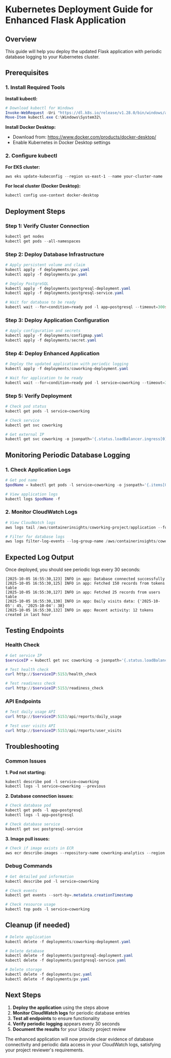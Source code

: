 # Kubernetes Deployment Guide for Enhanced Flask Application

## Overview

This guide will help you deploy the updated Flask application with periodic database logging to your Kubernetes cluster.

## Prerequisites

### 1. Install Required Tools

**Install kubectl:**
```powershell
# Download kubectl for Windows
Invoke-WebRequest -Uri "https://dl.k8s.io/release/v1.28.0/bin/windows/amd64/kubectl.exe" -OutFile "kubectl.exe"
Move-Item kubectl.exe C:\Windows\System32\
```

**Install Docker Desktop:**
- Download from: https://www.docker.com/products/docker-desktop/
- Enable Kubernetes in Docker Desktop settings

### 2. Configure kubectl

**For EKS cluster:**
```powershell
aws eks update-kubeconfig --region us-east-1 --name your-cluster-name
```

**For local cluster (Docker Desktop):**
```powershell
kubectl config use-context docker-desktop
```

## Deployment Steps

### Step 1: Verify Cluster Connection
```powershell
kubectl get nodes
kubectl get pods --all-namespaces
```

### Step 2: Deploy Database Infrastructure
```powershell
# Apply persistent volume and claim
kubectl apply -f deployments/pvc.yaml
kubectl apply -f deployments/pv.yaml

# Deploy PostgreSQL
kubectl apply -f deployments/postgresql-deployment.yaml
kubectl apply -f deployments/postgresql-service.yaml

# Wait for database to be ready
kubectl wait --for=condition=ready pod -l app=postgresql --timeout=300s
```

### Step 3: Deploy Application Configuration
```powershell
# Apply configuration and secrets
kubectl apply -f deployments/configmap.yaml
kubectl apply -f deployments/secret.yaml
```

### Step 4: Deploy Enhanced Application
```powershell
# Deploy the updated application with periodic logging
kubectl apply -f deployments/coworking-deployment.yaml

# Wait for application to be ready
kubectl wait --for=condition=ready pod -l service=coworking --timeout=300s
```

### Step 5: Verify Deployment
```powershell
# Check pod status
kubectl get pods -l service=coworking

# Check service
kubectl get svc coworking

# Get external IP
kubectl get svc coworking -o jsonpath='{.status.loadBalancer.ingress[0].ip}'
```

## Monitoring Periodic Database Logging

### 1. Check Application Logs
```powershell
# Get pod name
$podName = kubectl get pods -l service=coworking -o jsonpath='{.items[0].metadata.name}'

# View application logs
kubectl logs $podName -f
```

### 2. Monitor CloudWatch Logs
```powershell
# View CloudWatch logs
aws logs tail /aws/containerinsights/coworking-project/application --follow --region us-east-1

# Filter for database logs
aws logs filter-log-events --log-group-name /aws/containerinsights/coworking-project/application --filter-pattern "Database connected successfully" --region us-east-1
```

## Expected Log Output

Once deployed, you should see periodic logs every 30 seconds:

```
[2025-10-05 16:55:30,123] INFO in app: Database connected successfully
[2025-10-05 16:55:30,125] INFO in app: Fetched 150 records from tokens table
[2025-10-05 16:55:30,127] INFO in app: Fetched 25 records from users table
[2025-10-05 16:55:30,130] INFO in app: Daily visits data: {'2025-10-05': 45, '2025-10-04': 38}
[2025-10-05 16:55:30,132] INFO in app: Recent activity: 12 tokens created in last hour
```

## Testing Endpoints

### Health Check
```powershell
# Get service IP
$serviceIP = kubectl get svc coworking -o jsonpath='{.status.loadBalancer.ingress[0].ip}'

# Test health check
curl http://$serviceIP:5153/health_check

# Test readiness check
curl http://$serviceIP:5153/readiness_check
```

### API Endpoints
```powershell
# Test daily usage API
curl http://$serviceIP:5153/api/reports/daily_usage

# Test user visits API
curl http://$serviceIP:5153/api/reports/user_visits
```

## Troubleshooting

### Common Issues

**1. Pod not starting:**
```powershell
kubectl describe pod -l service=coworking
kubectl logs -l service=coworking --previous
```

**2. Database connection issues:**
```powershell
# Check database pod
kubectl get pods -l app=postgresql
kubectl logs -l app=postgresql

# Check database service
kubectl get svc postgresql-service
```

**3. Image pull issues:**
```powershell
# Check if image exists in ECR
aws ecr describe-images --repository-name coworking-analytics --region us-east-1
```

### Debug Commands

```powershell
# Get detailed pod information
kubectl describe pod -l service=coworking

# Check events
kubectl get events --sort-by=.metadata.creationTimestamp

# Check resource usage
kubectl top pods -l service=coworking
```

## Cleanup (if needed)

```powershell
# Delete application
kubectl delete -f deployments/coworking-deployment.yaml

# Delete database
kubectl delete -f deployments/postgresql-deployment.yaml
kubectl delete -f deployments/postgresql-service.yaml

# Delete storage
kubectl delete -f deployments/pvc.yaml
kubectl delete -f deployments/pv.yaml
```

## Next Steps

1. **Deploy the application** using the steps above
2. **Monitor CloudWatch logs** for periodic database entries
3. **Test all endpoints** to ensure functionality
4. **Verify periodic logging** appears every 30 seconds
5. **Document the results** for your Udacity project review

The enhanced application will now provide clear evidence of database connectivity and periodic data access in your CloudWatch logs, satisfying your project reviewer's requirements.